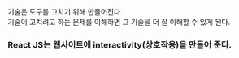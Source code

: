 기술은 도구를 고치기 위해 만들어진다. <br>
기술이 고치려고 하는 문제를 이해하면 그 기술을 더 잘 이해할 수 있게 된다. <br>

### React JS는 웹사이트에 interactivity(상호작용)을 만들어 준다.


<br><br><br>
